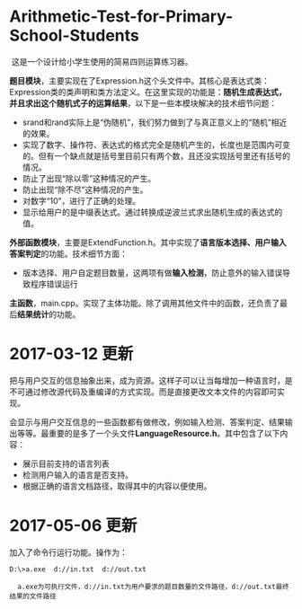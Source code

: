﻿# Arithmetic-Test-for-Primary-School-Students
 这是一个设计给小学生使用的简易四则运算练习器。

**题目模块**，主要实现在了Expression.h这个头文件中。其核心是表达式类： Expression类的类声明和类方法定义。在这里实现的功能是：**随机生成表达式，并且求出这个随机式子的运算结果**，以下是一些本模块解决的技术细节问题：

- srand和rand实际上是“伪随机”，我们努力做到了与真正意义上的“随机”相近的效果。
- 实现了数字、操作符、表达式的格式完全是随机产生的，长度也是范围内可变的。但有一个缺点就是括号里目前只有两个数，且还没实现括号里还有括号的情况。
- 防止了出现“除以零”这种情况的产生。
- 防止出现“除不尽”这种情况的产生。
- 对数字“10”，进行了正确的处理。
- 显示给用户的是中缀表达式。通过转换成逆波兰式求出随机生成的表达式的值。

**外部函数模块**，主要是ExtendFunction.h。其中实现了**语言版本选择、用户输入答案判定**的功能。技术细节方面：

- 版本选择、用户自定题目数量，这两项有做**输入检测**，防止意外的输入错误导致程序错误运行


**主函数**，main.cpp。实现了主体功能。除了调用其他文件中的函数，还负责了最后**结果统计**的功能。


# 2017-03-12 更新

把与用户交互的信息抽象出来，成为资源。这样子可以让当每增加一种语言时，是不可通过修改源代码及重编译的方式实现。而是直接更改文本文件的内容即可实现。

会显示与用户交互信息的一些函数都有做修改，例如输入检测、答案判定、结果输出等等。最重要的是多了一个头文件**LanguageResource.h**。其中包含了以下内容：
- 展示目前支持的语言列表
- 检测用户输入的语言是否支持。
- 根据正确的语言文档路径，取得其中的内容以便使用。

# 2017-05-06 更新

加入了命令行运行功能。操作为：

~~~
D:\>a.exe  d://in.txt  d://out.txt

  a.exe为可执行文件，d://in.txt为用户要求的题目数量的文件路径，d://out.txt最终结果的文件路径

~~~
